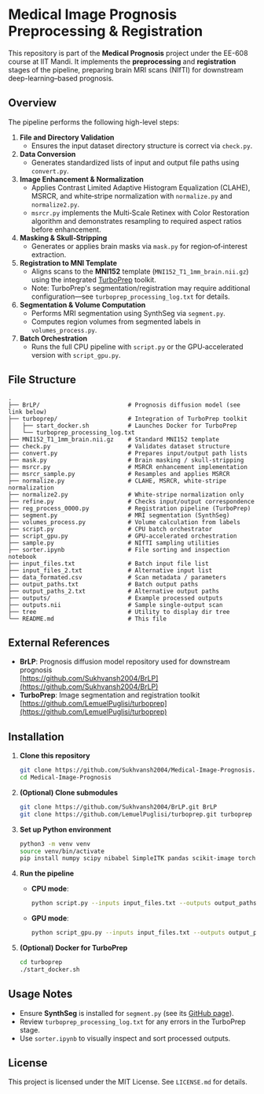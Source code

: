 # Medical Image Prognosis Preprocessing & Registration

This repository is part of the **Medical Prognosis** project under the EE-608 course at IIT Mandi. It implements the **preprocessing** and **registration** stages of the pipeline, preparing brain MRI scans (NIfTI) for downstream deep-learning–based prognosis.

## Overview

The pipeline performs the following high-level steps:

1. **File and Directory Validation**  
   - Ensures the input dataset directory structure is correct via `check.py`.  
2. **Data Conversion**  
   - Generates standardized lists of input and output file paths using `convert.py`.  
3. **Image Enhancement & Normalization**  
   - Applies Contrast Limited Adaptive Histogram Equalization (CLAHE), MSRCR, and white‑stripe normalization with `normalize.py` and `normalize2.py`.  
   - `msrcr.py` implements the Multi‑Scale Retinex with Color Restoration algorithm and demonstrates resampling to required aspect ratios before enhancement.  
4. **Masking & Skull‑Stripping**  
   - Generates or applies brain masks via `mask.py` for region‑of‑interest extraction.  
5. **Registration to MNI Template**  
   - Aligns scans to the **MNI152** template (`MNI152_T1_1mm_brain.nii.gz`) using the integrated [TurboPrep](https://github.com/LemuelPuglisi/turboprep) toolkit.  
   - Note: TurboPrep's segmentation/registration may require additional configuration—see `turboprep_processing_log.txt` for details.  
6. **Segmentation & Volume Computation**  
   - Performs MRI segmentation using SynthSeg via `segment.py`.  
   - Computes region volumes from segmented labels in `volumes_process.py`.  
7. **Batch Orchestration**  
   - Runs the full CPU pipeline with `script.py` or the GPU‑accelerated version with `script_gpu.py`.  

## File Structure

```
.
├── BrLP/                         # Prognosis diffusion model (see link below)
├── turboprep/                    # Integration of TurboPrep toolkit
│   ├── start_docker.sh           # Launches Docker for TurboPrep
│   └── turboprep_processing_log.txt
├── MNI152_T1_1mm_brain.nii.gz    # Standard MNI152 template
├── check.py                      # Validates dataset structure
├── convert.py                    # Prepares input/output path lists
├── mask.py                       # Brain masking / skull-stripping
├── msrcr.py                      # MSRCR enhancement implementation
├── msrcr_sample.py               # Resamples and applies MSRCR
├── normalize.py                  # CLAHE, MSRCR, white-stripe normalization
├── normalize2.py                 # White-stripe normalization only
├── refine.py                     # Checks input/output correspondence
├── reg_process_0000.py           # Registration pipeline (TurboPrep)
├── segment.py                    # MRI segmentation (SynthSeg)
├── volumes_process.py            # Volume calculation from labels
├── script.py                     # CPU batch orchestrator
├── script_gpu.py                 # GPU-accelerated orchestration
├── sample.py                     # NIfTI sampling utilities
├── sorter.ipynb                  # File sorting and inspection notebook
├── input_files.txt               # Batch input file list
├── input_files_2.txt             # Alternative input list
├── data_formated.csv             # Scan metadata / parameters
├── output_paths.txt              # Batch output paths
├── output_paths_2.txt            # Alternative output paths
├── outputs/                      # Example processed outputs
├── outputs.nii                   # Sample single-output scan
├── tree                          # Utility to display dir tree
└── README.md                     # This file
```

## External References

- **BrLP**: Prognosis diffusion model repository used for downstream prognosis  
  [https://github.com/Sukhvansh2004/BrLP](https://github.com/Sukhvansh2004/BrLP)
- **TurboPrep**: Image segmentation and registration toolkit  
  [https://github.com/LemuelPuglisi/turboprep](https://github.com/LemuelPuglisi/turboprep)

## Installation

1. **Clone this repository**  
   ```bash
   git clone https://github.com/Sukhvansh2004/Medical-Image-Prognosis.git
   cd Medical-Image-Prognosis
   ```

2. **(Optional) Clone submodules**  
   ```bash
   git clone https://github.com/Sukhvansh2004/BrLP.git BrLP
   git clone https://github.com/LemuelPuglisi/turboprep.git turboprep
   ```

3. **Set up Python environment**  
   ```bash
   python3 -m venv venv
   source venv/bin/activate
   pip install numpy scipy nibabel SimpleITK pandas scikit-image torch
   ```

4. **Run the pipeline**  
   - **CPU mode**:  
     ```bash
     python script.py --inputs input_files.txt --outputs output_paths.txt --template MNI152_T1_1mm_brain.nii.gz --csv data_formated.csv
     ```  
   - **GPU mode**:  
     ```bash
     python script_gpu.py --inputs input_files.txt --outputs output_paths.txt --template MNI152_T1_1mm_brain.nii.gz --csv data_formated.csv
     ```

5. **(Optional) Docker for TurboPrep**  
   ```bash
   cd turboprep
   ./start_docker.sh
   ```

## Usage Notes

- Ensure **SynthSeg** is installed for `segment.py` (see its [GitHub page](https://surfer.nmr.mgh.harvard.edu/fswiki/SynthSeg)).
- Review `turboprep_processing_log.txt` for any errors in the TurboPrep stage.
- Use `sorter.ipynb` to visually inspect and sort processed outputs.

## License

This project is licensed under the MIT License. See `LICENSE.md` for details.

